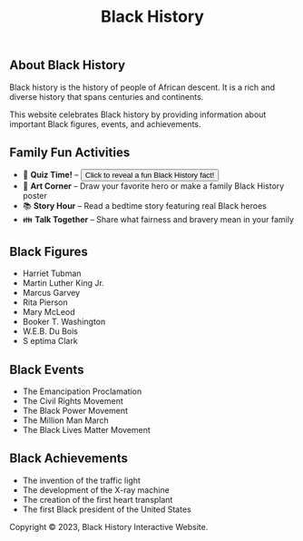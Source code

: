 <!DOCTYPE html>
<html>
<head>
<link rel="stylesheet" href="style.css">
</head>
<body>
<div id="app"><!DOCTYPE html>
<html lang="en">
<head>
</head>
<body>
        
    
</body>
</html>
<header>
<h1>Black History</h1>
</header>
<main>
<section>
<h2>About Black History</h2>
<p>Black history is the history of people of African descent. It is a rich and diverse history that spans centuries and continents.</p>
<p>This website celebrates Black history by providing information about important Black figures, events, and achievements.</p>
</section>
<section>
  <h2>Family Fun Activities</h2>
  <ul>
    <li>🧩 <strong>Quiz Time!</strong> – <button onclick="showFact()">Click to reveal a fun Black History fact!</button></li>
    <li>🎨 <strong>Art Corner</strong> – Draw your favorite hero or make a family Black History poster</li>
    <li>📚 <strong>Story Hour</strong> – Read a bedtime story featuring real Black heroes</li>
    <li>👪 <strong>Talk Together</strong> – Share what fairness and bravery mean in your family</li>
  </ul>
</section>
<section>
<h2>Black Figures</h2>
<ul>
<li>Harriet Tubman</li>
<li>Martin Luther King Jr.</li>
<li>Marcus Garvey</li>
<li>Rita Pierson</li>
<li>Mary McLeod</li>
<li>Booker T. Washington</li>
<li>W.E.B. Du Bois</li>
<li>S    eptima Clark</li>
</ul>
</section>
<section>
<h2>Black Events</h2>
<ul>
<li>The Emancipation Proclamation</li>
<li>The Civil Rights Movement</li>
<li>The Black Power Movement</li>
<li>The Million Man March</li>
<li>The Black Lives Matter Movement</li>
</ul>
</section>
<section>
<h2>Black Achievements</h2>
<ul>
<li>The invention of the traffic light</li>
<li>The development of the X-ray machine</li>
<li>The creation of the first heart transplant</li>
<li>The first Black president of the United States</li>
</ul>
</section>
</main>
<footer>
<p>Copyright &copy; 2023, Black History Interactive Website.</p>
</footer>
</div>
